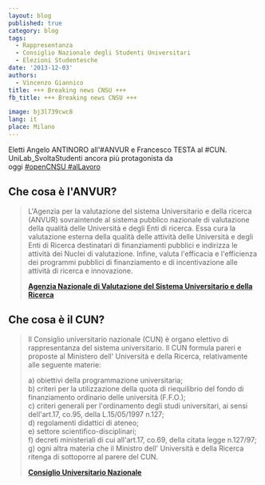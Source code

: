 ```yaml
---
layout: blog
published: true
category: blog
tags:
  - Rappresentanza
  - Consiglio Nazionale degli Studenti Universitari
  - Elezioni Studentesche
date: '2013-12-03'
authors:
  - Vincenzo Giannico
title: +++ Breaking news CNSU +++
fb_title: +++ Breaking news CNSU +++

image: bj3l739cwc8
lang: it
place: Milano
---
```


Eletti Angelo ANTINORO all'#ANVUR e Francesco TESTA al #CUN. UniLab_SvoltaStudenti ancora più protagonista da oggi [#openCNSU ](https://www.facebook.com/hashtag/opencnsu)[#alLavoro](https://www.facebook.com/hashtag/allavoro)

Che cosa è l'ANVUR?
-------------------

> L'Agenzia per la valutazione del sistema Universitario e della ricerca (ANVUR) sovraintende al sistema pubblico nazionale di valutazione della qualità delle Università e degli Enti di ricerca. Essa cura la valutazione esterna della qualità delle attività delle Università e degli Enti di Ricerca destinatari di finanziamenti pubblici e indirizza le attività dei Nuclei di valutazione. Infine, valuta l'efficacia e l'efficienza dei programmi pubblici di finanziamento e di incentivazione alle attività di ricerca e innovazione.
> 
> **[Agenzia Nazionale di Valutazione del Sistema Universitario e della Ricerca﻿](http://www.anvur.org/)**  

Che cosa è il CUN?
------------------

> Il Consiglio universitario nazionale (CUN) è organo elettivo di rappresentanza del sistema universitario. Il CUN formula pareri e proposte al Ministero dell' Università e della Ricerca, relativamente alle seguente materie:  
>   
> a) obiettivi della programmazione universitaria;  
> b) criteri per la utilizzazione della quota di riequilibrio del fondo di finanziamento ordinario delle università (F.F.O.);  
> c) criteri generali per l'ordinamento degli studi universitari, ai sensi dell'art.17, co.95, della L.15/05/1997 n.127;  
> d) regolamenti didattici di ateneo;  
> e) settore scientifico-disciplinari;  
> f) decreti ministeriali di cui all'art.17, co.69, della citata legge n.127/97;  
> g) ogni altra materia che il Ministro dell' Università e della Ricerca ritenga di sottoporre al parere del CUN.
> 
> **[Consiglio Universitario Nazionale](http://www.cun.it/)**
